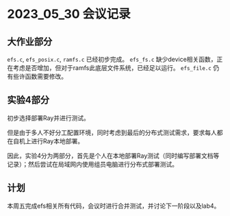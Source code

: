# 2023_05_30 会议记录
## 大作业部分
```efs.c```, ```efs_posix.c```, ```ramfs.c``` 已经初步完成。
```efs_fs.c``` 缺少device相关函数，正在考虑是否增加，但对于ramfs此底层文件系统，已经足以运行。
```efs_file.c``` 仍有些许函数需要修改。


## 实验4部分
初步选择部署Ray并进行测试。

但是由于多人不好分工配置环境，同时考虑到最后的分布式测试需求，要求每人都在自机上进行Ray本地部署。

因此，实验4分为两部分，首先是个人在本地部署Ray测试（同时编写部署文档等记录）；然后尝试在局域网内使用组员电脑进行分布式部署测试。

## 计划
本周五完成efs相关所有代码，会议时进行合并测试，并讨论下一阶段以及lab4。
